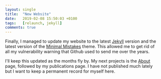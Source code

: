 ```yaml
---
layout: single
title:  "New Website"
date:   2019-02-08 15:50:03 +0100
tags:   [relaunch, jekyll]
comments: true
---
```


Finally, I managed to update my website to the latest [Jekyll](https://jekyllrb.com/) version and the latest version of the [Minimal Mistakes](https://github.com/mmistakes/minimal-mistakes) theme. This allowed me to get rid of all my vulnerability warning that Github used to send me over the years.

I'll keep this updated as the months fly by. My next projects is the [About](/about) page, followed by my publications page. I have not published much lately but I want to keep a permanent record for myself here.
